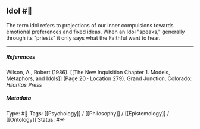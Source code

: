 ## Idol  #🧠

The term idol refers to projections of our inner compulsions towards emotional preferences and fixed ideas. When an Idol "speaks," generally through its "priests" it only says what the Faithful want to hear.

___

##### References

Wilson, A., Robert (1986). [[The New Inquisition Chapter 1. Models, Metaphors, and Idols]] (Page 20 · Location 279). Grand Junction, Colorado: _Hilaritas Press_

##### Metadata

Type: #🔴 
Tags: [[Psychology]] / [[Philosophy]] / [[Epistemology]] / [[Ontology]] 
Status: #☀️ 